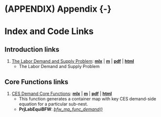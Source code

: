 # (APPENDIX) Appendix {-}

# Index and Code Links

## Introduction links

1. [The Labor Demand and Supply Problem](https://fanwangecon.github.io/PrjLabEquiBFW/PrjLabEquiBFW/doc/intro/htmlpdfm/bfwx_intro.html): [**mlx**](https://github.com/FanWangEcon/PrjLabEquiBFW/blob/master/PrjLabEquiBFW/doc/intro/bfwx_intro.mlx) \| [**m**](https://github.com/FanWangEcon/PrjLabEquiBFW/blob/master/PrjLabEquiBFW/doc/intro/htmlpdfm/bfwx_intro.m) \| [**pdf**](https://github.com/FanWangEcon/PrjLabEquiBFW/blob/master/PrjLabEquiBFW/doc/intro/htmlpdfm/bfwx_intro.pdf) \| [**html**](https://fanwangecon.github.io/PrjLabEquiBFW/PrjLabEquiBFW/doc/intro/htmlpdfm/bfwx_intro.html)
	+ The Labor Demand and Supply Problem

## Core Functions links

1. [CES Demand Core Functions](https://fanwangecon.github.io/PrjLabEquiBFW/PrjLabEquiBFW/doc/func/htmlpdfm/bfwx_mp_func_demand.html): [**mlx**](https://github.com/FanWangEcon/PrjLabEquiBFW/blob/master/PrjLabEquiBFW/doc/func/bfwx_mp_func_demand.mlx) \| [**m**](https://github.com/FanWangEcon/PrjLabEquiBFW/blob/master/PrjLabEquiBFW/doc/func/htmlpdfm/bfwx_mp_func_demand.m) \| [**pdf**](https://github.com/FanWangEcon/PrjLabEquiBFW/blob/master/PrjLabEquiBFW/doc/func/htmlpdfm/bfwx_mp_func_demand.pdf) \| [**html**](https://fanwangecon.github.io/PrjLabEquiBFW/PrjLabEquiBFW/doc/func/htmlpdfm/bfwx_mp_func_demand.html)
	+ This function generates a container map with key CES demand-side equation for a particular sub-nest.
	+ **PrjLabEquiBFW**: *[bfw_mp_func_demand()](https://github.com/FanWangEcon/PrjOptiSNW/blob/master/PrjLabEquiBFW/func/bfw_mp_func_demand.m)*

